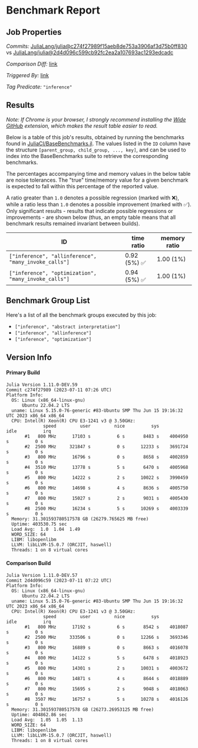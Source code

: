 # Benchmark Report

## Job Properties

*Commits:* [JuliaLang/julia@c274f27989f15aeb8de753a3906af3d75b0ff830](https://github.com/JuliaLang/julia/commit/c274f27989f15aeb8de753a3906af3d75b0ff830) vs [JuliaLang/julia@2d4d096c599cb92fc2ea2a107693ac1293edcadc](https://github.com/JuliaLang/julia/commit/2d4d096c599cb92fc2ea2a107693ac1293edcadc)

*Comparison Diff:* [link](https://github.com/JuliaLang/julia/compare/2d4d096c599cb92fc2ea2a107693ac1293edcadc..c274f27989f15aeb8de753a3906af3d75b0ff830)

*Triggered By:* [link](https://github.com/JuliaLang/julia/pull/50502#issuecomment-1630293660)

*Tag Predicate:* `"inference"`

## Results

*Note: If Chrome is your browser, I strongly recommend installing the [Wide GitHub](https://chrome.google.com/webstore/detail/wide-github/kaalofacklcidaampbokdplbklpeldpj?hl=en)
extension, which makes the result table easier to read.*

Below is a table of this job's results, obtained by running the benchmarks found in
[JuliaCI/BaseBenchmarks.jl](https://github.com/JuliaCI/BaseBenchmarks.jl). The values
listed in the `ID` column have the structure `[parent_group, child_group, ..., key]`,
and can be used to index into the BaseBenchmarks suite to retrieve the corresponding
benchmarks.

The percentages accompanying time and memory values in the below table are noise tolerances. The "true"
time/memory value for a given benchmark is expected to fall within this percentage of the reported value.

A ratio greater than `1.0` denotes a possible regression (marked with :x:), while a ratio less
than `1.0` denotes a possible improvement (marked with :white_check_mark:). Only significant results - results
that indicate possible regressions or improvements - are shown below (thus, an empty table means that all
benchmark results remained invariant between builds).

| ID | time ratio | memory ratio |
|----|------------|--------------|
| `["inference", "allinference", "many_invoke_calls"]` | 0.92 (5%) :white_check_mark: | 1.00 (1%)  |
| `["inference", "optimization", "many_invoke_calls"]` | 0.94 (5%) :white_check_mark: | 1.00 (1%)  |

## Benchmark Group List

Here's a list of all the benchmark groups executed by this job:

- `["inference", "abstract interpretation"]`
- `["inference", "allinference"]`
- `["inference", "optimization"]`

## Version Info

#### Primary Build

```
Julia Version 1.11.0-DEV.59
Commit c274f27989 (2023-07-11 07:26 UTC)
Platform Info:
  OS: Linux (x86_64-linux-gnu)
      Ubuntu 22.04.2 LTS
  uname: Linux 5.15.0-76-generic #83-Ubuntu SMP Thu Jun 15 19:16:32 UTC 2023 x86_64 x86_64
  CPU: Intel(R) Xeon(R) CPU E3-1241 v3 @ 3.50GHz: 
              speed         user         nice          sys         idle          irq
       #1   800 MHz      17103 s          6 s       8483 s    4004950 s          0 s
       #2  2500 MHz     321847 s          0 s      12233 s    3691724 s          0 s
       #3   800 MHz      16796 s          0 s       8658 s    4002859 s          0 s
       #4  3510 MHz      13778 s          5 s       6470 s    4005968 s          0 s
       #5   800 MHz      14222 s          2 s      10022 s    3990459 s          0 s
       #6   800 MHz      14698 s          4 s       8636 s    4005750 s          0 s
       #7   800 MHz      15027 s          2 s       9031 s    4005430 s          0 s
       #8  2500 MHz      16234 s          5 s      10269 s    4003339 s          0 s
  Memory: 31.301593780517578 GB (26279.765625 MB free)
  Uptime: 403530.75 sec
  Load Avg:  1.0  1.04  1.49
  WORD_SIZE: 64
  LIBM: libopenlibm
  LLVM: libLLVM-15.0.7 (ORCJIT, haswell)
  Threads: 1 on 8 virtual cores

```

#### Comparison Build

```
Julia Version 1.11.0-DEV.57
Commit 2d4d096c59 (2023-07-11 07:22 UTC)
Platform Info:
  OS: Linux (x86_64-linux-gnu)
      Ubuntu 22.04.2 LTS
  uname: Linux 5.15.0-76-generic #83-Ubuntu SMP Thu Jun 15 19:16:32 UTC 2023 x86_64 x86_64
  CPU: Intel(R) Xeon(R) CPU E3-1241 v3 @ 3.50GHz: 
              speed         user         nice          sys         idle          irq
       #1   800 MHz      17192 s          6 s       8542 s    4018087 s          0 s
       #2  2500 MHz     333506 s          0 s      12266 s    3693346 s          0 s
       #3   800 MHz      16889 s          0 s       8663 s    4016078 s          0 s
       #4   800 MHz      14122 s          5 s       6478 s    4018923 s          0 s
       #5   800 MHz      14301 s          2 s      10031 s    4003672 s          0 s
       #6   800 MHz      14871 s          4 s       8644 s    4018889 s          0 s
       #7   800 MHz      15695 s          2 s       9048 s    4018063 s          0 s
       #8  3507 MHz      16757 s          5 s      10278 s    4016126 s          0 s
  Memory: 31.301593780517578 GB (26273.26953125 MB free)
  Uptime: 404862.86 sec
  Load Avg:  1.05  1.05  1.13
  WORD_SIZE: 64
  LIBM: libopenlibm
  LLVM: libLLVM-15.0.7 (ORCJIT, haswell)
  Threads: 1 on 8 virtual cores

```
